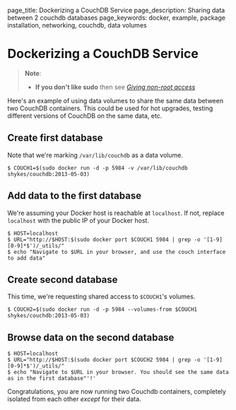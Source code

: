 page_title: Dockerizing a CouchDB Service
page_description: Sharing data between 2 couchdb databases
page_keywords: docker, example, package installation, networking, couchdb, data volumes

# Dockerizing a CouchDB Service

> **Note**: 
> - **If you don't like sudo** then see [*Giving non-root
>   access*](/installation/binaries/#giving-non-root-access)

Here's an example of using data volumes to share the same data between
two CouchDB containers. This could be used for hot upgrades, testing
different versions of CouchDB on the same data, etc.

## Create first database

Note that we're marking `/var/lib/couchdb` as a data volume.

    $ COUCH1=$(sudo docker run -d -p 5984 -v /var/lib/couchdb shykes/couchdb:2013-05-03)

## Add data to the first database

We're assuming your Docker host is reachable at `localhost`. If not,
replace `localhost` with the public IP of your Docker host.

    $ HOST=localhost
    $ URL="http://$HOST:$(sudo docker port $COUCH1 5984 | grep -o '[1-9][0-9]*$')/_utils/"
    $ echo "Navigate to $URL in your browser, and use the couch interface to add data"

## Create second database

This time, we're requesting shared access to `$COUCH1`'s volumes.

    $ COUCH2=$(sudo docker run -d -p 5984 --volumes-from $COUCH1 shykes/couchdb:2013-05-03)

## Browse data on the second database

    $ HOST=localhost
    $ URL="http://$HOST:$(sudo docker port $COUCH2 5984 | grep -o '[1-9][0-9]*$')/_utils/"
    $ echo "Navigate to $URL in your browser. You should see the same data as in the first database"'!'

Congratulations, you are now running two Couchdb containers, completely
isolated from each other *except* for their data.
